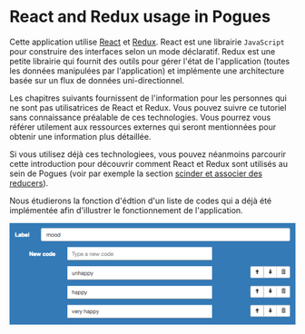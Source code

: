 # React and Redux usage in Pogues

Cette application utilise [React](https://facebook.github.io/react/) et [Redux](https://github.com/reactjs/redux). React est une librairie `JavaScript` pour construire des interfaces selon un mode déclaratif. Redux est une petite librairie qui fournit des outils pour gérer l'état de l'application (toutes les données manipulées par l'application) et implémente une architecture basée sur un flux de données uni-directionnel.

Les chapitres suivants fournissent de l'information pour les personnes qui ne sont pas utilisatrices de React et Redux. Vous pouvez suivre ce tutoriel sans connaissance préalable de ces technologies. Vous pourrez vous référer utilement aux ressources externes qui seront mentionnées pour obtenir une information plus détaillée.

Si vous utilisez déjà ces technologiees, vous pouvez néanmoins parcourir cette introduction pour découvrir comment React et Redux sont utilisés au sein de Pogues (voir par exemple la section [scinder et associer des reducers](/react-redux/reducers-split-combine.md)).

Nous étudierons la fonction d'édtion d'un liste de codes qui a déjà été implémentée afin d'illustrer le fonctionnement de l'application.

![L'édition d'une liste de codes](../img/code-list-editor.png "L'édition d'une liste de codes")

